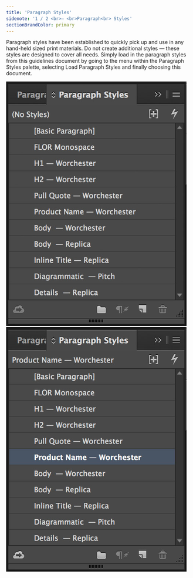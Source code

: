 ```yaml
---
title: 'Paragraph Styles'
sidenote: '1 / 2 <br>— <br>Paragraph<br> Styles'
sectionBrandColor: primary
---
```


Paragraph styles have been established to quickly pick up and use in any hand-held sized print materials. Do not create additional styles — these styles are designed to cover all needs. Simply load in the paragraph styles from this guidelines document by going to the menu within the Paragraph Styles palette, selecting Load Paragraph Styles and finally choosing this document.

![](Paragraph-Styles1.jpg) ![](Paragraph-Styles2.jpg)